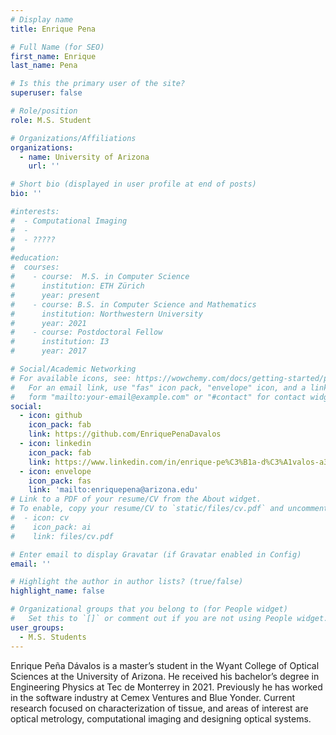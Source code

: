 ```yaml
---
# Display name
title: Enrique Pena

# Full Name (for SEO)
first_name: Enrique
last_name: Pena

# Is this the primary user of the site?
superuser: false

# Role/position
role: M.S. Student

# Organizations/Affiliations
organizations:
  - name: University of Arizona
    url: ''

# Short bio (displayed in user profile at end of posts)
bio: ''

#interests:
#  - Computational Imaging
#  - 
#  - ????? 
#  
#education:
#  courses:
#    - course:  M.S. in Computer Science
#      institution: ETH Zürich
#      year: present
#    - course: B.S. in Computer Science and Mathematics
#      institution: Northwestern University
#      year: 2021
#    - course: Postdoctoral Fellow
#      institution: I3
#      year: 2017

# Social/Academic Networking
# For available icons, see: https://wowchemy.com/docs/getting-started/page-builder/#icons
#   For an email link, use "fas" icon pack, "envelope" icon, and a link in the
#   form "mailto:your-email@example.com" or "#contact" for contact widget.
social:
  - icon: github
    icon_pack: fab
    link: https://github.com/EnriquePenaDavalos
  - icon: linkedin
    icon_pack: fab
    link: https://www.linkedin.com/in/enrique-pe%C3%B1a-d%C3%A1valos-a39b02151/
  - icon: envelope
    icon_pack: fas
    link: 'mailto:enriquepena@arizona.edu'
# Link to a PDF of your resume/CV from the About widget.
# To enable, copy your resume/CV to `static/files/cv.pdf` and uncomment the lines below.
#  - icon: cv
#    icon_pack: ai
#    link: files/cv.pdf

# Enter email to display Gravatar (if Gravatar enabled in Config)
email: ''

# Highlight the author in author lists? (true/false)
highlight_name: false

# Organizational groups that you belong to (for People widget)
#   Set this to `[]` or comment out if you are not using People widget.
user_groups:
  - M.S. Students
---
```

Enrique Peña Dávalos is a master’s student in the Wyant College of Optical Sciences at the University of Arizona. He received his bachelor’s degree in Engineering Physics at Tec de Monterrey in 2021. Previously he has worked in the software industry at Cemex Ventures and Blue Yonder. Current research focused on characterization of tissue, and areas of interest are optical metrology, computational imaging and designing optical systems.